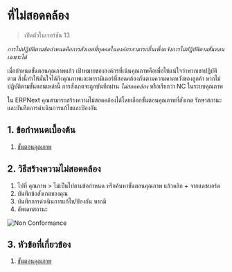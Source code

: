 <!-- add-breadcrumbs -->
# ที่ไม่สอดคล้อง

> เปิดตัวในเวอร์ชัน 13

*การไม่ปฏิบัติตามข้อกำหนดคือการสังเกตที่บุคคลในองค์กรสามารถยื่นเพื่อแจ้งการไม่ปฏิบัติตามขั้นตอนเฉพาะได้*

เมื่อกำหนดขั้นตอนคุณภาพแล้ว เป้าหมายขององค์กรที่เน้นคุณภาพคือเพื่อให้แน่ใจว่าพวกเขาปฏิบัติตาม สิ่งนี้ทำให้มั่นใจได้ถึงคุณภาพและพารามิเตอร์ที่สอดคล้องกันตามความคาดหวังของลูกค้า หากไม่ปฏิบัติตามขั้นตอนเหล่านี้ การสังเกตจะถูกบันทึกผ่าน *ไม่สอดคล้อง* หรือเรียกว่า NC ในระบบคุณภาพ

ใน ERPNext คุณสามารถสร้างความไม่สอดคล้องได้โดยเลือกขั้นตอนคุณภาพที่สังเกต รักษาสถานะและบันทึกการดำเนินการแก้ไขและป้องกัน

## 1. ข้อกำหนดเบื้องต้น

1. [ขั้นตอนคุณภาพ](/docs/user/manual/th/quality-management/quality_procedure)

## 2. วิธีสร้างความไม่สอดคล้อง

1. ไปที่ คุณภาพ > ไม่เป็นไปตามข้อกำหนด หรือค้นหาขั้นตอนคุณภาพ แล้วคลิก + จากแดชบอร์ด
1. บันทึกข้อสังเกตของคุณ
1. บันทึกการดำเนินการแก้ไข/ป้องกัน หากมี
1. อัพเดทสถานะ

![Non Conformance](/docs/assets/img/quality-management/non-conformance.png)

## 3. หัวข้อที่เกี่ยวข้อง

1. [ขั้นตอนคุณภาพ](/docs/user/manual/th/quality-management/quality_procedure)
